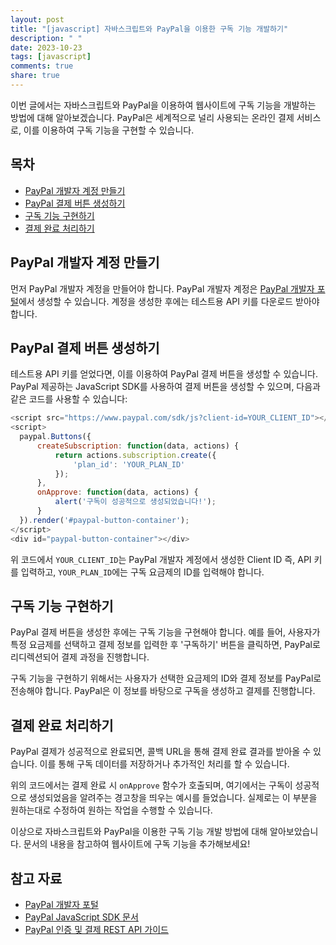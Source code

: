 ```yaml
---
layout: post
title: "[javascript] 자바스크립트와 PayPal을 이용한 구독 기능 개발하기"
description: " "
date: 2023-10-23
tags: [javascript]
comments: true
share: true
---
```


이번 글에서는 자바스크립트와 PayPal을 이용하여 웹사이트에 구독 기능을 개발하는 방법에 대해 알아보겠습니다. PayPal은 세계적으로 널리 사용되는 온라인 결제 서비스로, 이를 이용하여 구독 기능을 구현할 수 있습니다.

## 목차

- [PayPal 개발자 계정 만들기](#paypal-개발자-계정-만들기)
- [PayPal 결제 버튼 생성하기](#paypal-결제-버튼-생성하기)
- [구독 기능 구현하기](#구독-기능-구현하기)
- [결제 완료 처리하기](#결제-완료-처리하기)

## PayPal 개발자 계정 만들기

먼저 PayPal 개발자 계정을 만들어야 합니다. PayPal 개발자 계정은 [PayPal 개발자 포털](https://developer.paypal.com/)에서 생성할 수 있습니다. 계정을 생성한 후에는 테스트용 API 키를 다운로드 받아야 합니다.

## PayPal 결제 버튼 생성하기

테스트용 API 키를 얻었다면, 이를 이용하여 PayPal 결제 버튼을 생성할 수 있습니다. PayPal 제공하는 JavaScript SDK를 사용하여 결제 버튼을 생성할 수 있으며, 다음과 같은 코드를 사용할 수 있습니다:

```javascript
<script src="https://www.paypal.com/sdk/js?client-id=YOUR_CLIENT_ID"></script>
<script>
  paypal.Buttons({
      createSubscription: function(data, actions) {
          return actions.subscription.create({
              'plan_id': 'YOUR_PLAN_ID'
          });
      },
      onApprove: function(data, actions) {
          alert('구독이 성공적으로 생성되었습니다!');
      }
  }).render('#paypal-button-container');
</script>
<div id="paypal-button-container"></div>
```

위 코드에서 `YOUR_CLIENT_ID`는 PayPal 개발자 계정에서 생성한 Client ID 즉, API 키를 입력하고, `YOUR_PLAN_ID`에는 구독 요금제의 ID를 입력해야 합니다.

## 구독 기능 구현하기

PayPal 결제 버튼을 생성한 후에는 구독 기능을 구현해야 합니다. 예를 들어, 사용자가 특정 요금제를 선택하고 결제 정보를 입력한 후 '구독하기' 버튼을 클릭하면, PayPal로 리디렉션되어 결제 과정을 진행합니다.

구독 기능을 구현하기 위해서는 사용자가 선택한 요금제의 ID와 결제 정보를 PayPal로 전송해야 합니다. PayPal은 이 정보를 바탕으로 구독을 생성하고 결제를 진행합니다. 

## 결제 완료 처리하기

PayPal 결제가 성공적으로 완료되면, 콜백 URL을 통해 결제 완료 결과를 받아올 수 있습니다. 이를 통해 구독 데이터를 저장하거나 추가적인 처리를 할 수 있습니다.

위의 코드에서는 결제 완료 시 `onApprove` 함수가 호출되며, 여기에서는 구독이 성공적으로 생성되었음을 알려주는 경고창을 띄우는 예시를 들었습니다. 실제로는 이 부분을 원하는대로 수정하여 원하는 작업을 수행할 수 있습니다.

이상으로 자바스크립트와 PayPal을 이용한 구독 기능 개발 방법에 대해 알아보았습니다. 문서의 내용을 참고하여 웹사이트에 구독 기능을 추가해보세요!

## 참고 자료

- [PayPal 개발자 포털](https://developer.paypal.com/)
- [PayPal JavaScript SDK 문서](https://developer.paypal.com/docs/business/checkout/configure-payments/)
- [PayPal 인증 및 결제 REST API 가이드](https://developer.paypal.com/docs/api/overview/)